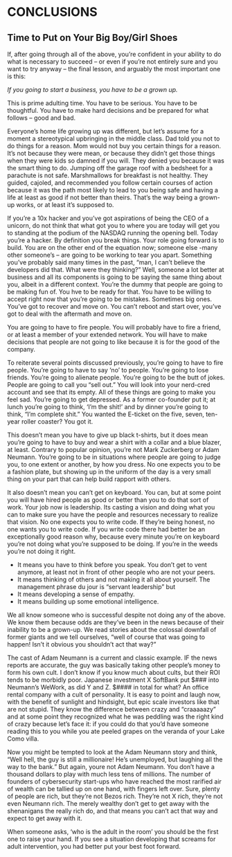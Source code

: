 # CONCLUSIONS

## Time to Put on Your Big Boy/Girl Shoes

If, after going through all of the above, you’re confident in your ability to do what is necessary to succeed – or even if you’re not entirely sure and you want to try anyway – the final lesson, and arguably the most important one is this: 

*If you going to start a business, you have to be a grown up.*

This is prime adulting time. You have to be serious. You have to be thoughtful. You have to make hard decisions and be prepared for what follows – good and bad.

Everyone’s home life growing up was different, but let’s assume for a moment a stereotypical upbringing in the middle class. Dad told you not to do things for a reason. Mom would not buy you certain things for a reason. It’s not because they were mean, or because they didn’t get those things when they were kids so damned if you will. They denied you because it was the smart thing to do. Jumping off the garage roof with a bedsheet for a parachute is not safe. Marshmallows for breakfast is not healthy. They guided, cajoled, and recommended you follow certain courses of action because it was the path most likely to lead to you being safe and having a life at least as good if not better than theirs. That’s the way being a grown-up works, or at least it’s supposed to.

If you’re a 10x hacker and you’ve got aspirations of being the CEO of a unicorn, do not think that what got you to where you are today will get you to standing at the podium of the NASDAQ running the opening bell. Today you’re a hacker. By definition you break things. Your role going forward is to build. You are on the other end of the equation now; someone else -many other someone’s – are going to be working to tear you apart. Something you’ve probably said many times in the past, “man, I can’t believe the developers did that. What were they thinking?” Well, someone a lot better at business and all its components is going to be saying the same thing about you, albeit in a different context. You’re the dummy that people are going to be making fun of. You hve to be ready for that. You have to be willing to accept right now that you’re going to be mistakes. Sometimes big ones. You’ve got to recover and move on. You can’t reboot and start over, you’ve got to deal with the aftermath and move on. 

You are going to have to fire people. You will probably have to fire a friend, or at least a member of your extended network. You will have to make decisions that people are not going to like because it is for the good of the company.

To reiterate several points discussed previously, you’re going to have to fire people. You’re going to have to say ‘no’ to people. You’re going to lose friends. You’re going to alienate people. You’re going to be the butt of jokes. People are going to call you “sell out.” You will look into your nerd-cred account and see that its empty. All of these things are going to make you feel sad. You’re going to get depressed. As a former co-founder put it; at lunch you’re going to think, ‘I’m the shit!’ and by dinner you’re going to think, “I’m complete shit.” You wanted the E-ticket on the five, seven, ten-year roller coaster? You got it.

This doesn’t mean you have to give up black t-shirts, but it does mean you’re going to have to buy and wear a shirt with a collar and a blue blazer, at least. Contrary to popular opinion, you’re not Mark Zuckerberg or Adam Neumann. You’re going to be in situations where people are going to judge you, to one extent or another, by how you dress. No one expects you to be a fashion plate, but showing up in the uniform of the day is a very small thing on your part that can help build rapport with others.

It also doesn’t mean you can’t get on keyboard. You can, but at some point you will have hired people as good or better than you to do that sort of work. Your job now is leadership. Its casting a vision and doing what you can to make sure you have the people and resources necessary to realize that vision. No one expects you to write code. If they’re being honest, no one wants you to write code. If you write code there had better be an exceptionally good reason why, because every minute you’re on keyboard you’re not doing what you’re supposed to be doing. If you’re in the weeds you’re not doing it right.
* It means you have to think before you speak. You don’t get to vent anymore, at least not in front of other people who are not your peers.
* It means thinking of others and not making it all about yourself. The management phrase du jour is “servant leadership” but 
* It means developing a sense of empathy. 
* It means building up some emotional intelligence.

We all know someone who is successful despite not doing any of the above. We know them because odds are they’ve been in the news because of their inability to be a grown-up. We read stories about the colossal downfall of former giants and we tell ourselves, “well of course that was going to happen! Isn’t it obvious you shouldn’t act that way?”

The cast of Adam Neumann is a current and classic example. IF the news reports are accurate, the guy was basically taking other people’s money to form his own cult. I don’t know if you know much about cults, but their ROI tends to be morbidly poor. Japanese investment X SoftBank put $### into Neumann’s WeWork, as did Y and Z. $#### in total for what? An office rental company with a cult of personality. It is easy to point and laugh now, with the benefit of sunlight and hindsight, but epic scale investors like that are not stupid. They know the difference between crazy and “craaaaazy” and at some point they recognized what he was peddling was the right kind of crazy because let’s face it: if you could do that you’d have someone reading this to you while you ate peeled grapes on the veranda of your Lake Como villa. 

Now you might be tempted to look at the Adam Neumann story and think, “Well hell, the guy is still a millionaire! He’s unemployed, but laughing all the way to the bank.” But again, youre not Adam Neumann. You don’t have a thousand dollars to play with much less tens of millions. The number of founders of cybersecurity start-ups who have reached the most rarified air of wealth can be tallied up on one hand, with fingers left over. Sure, plenty of people are rich, but they’re not Bezos rich. They’re not X rich, they’re not even Neumann rich. The merely wealthy don’t get to get away with the shenanigans the really rich do, and that means you can’t act that way and expect to get away with it. 

When someone asks, ‘who is the adult in the room’ you should be the first one to raise your hand. If you see a situation developing that screams for adult intervention, you had better put your best foot forward.  
